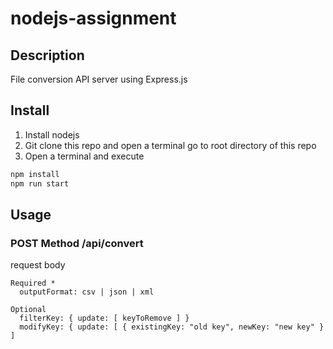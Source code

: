 # nodejs-assignment

## Description
File conversion API server using Express.js

## Install
1. Install nodejs
2. Git clone this repo and open a terminal go to root directory of this repo
3. Open a terminal and execute
```bash
npm install
npm run start
```

## Usage
### POST Method /api/convert
request body
```
Required *
  outputFormat: csv | json | xml

Optional
  filterKey: { update: [ keyToRemove ] }
  modifyKey: { update: [ { existingKey: "old key", newKey: "new key" } ]
```
